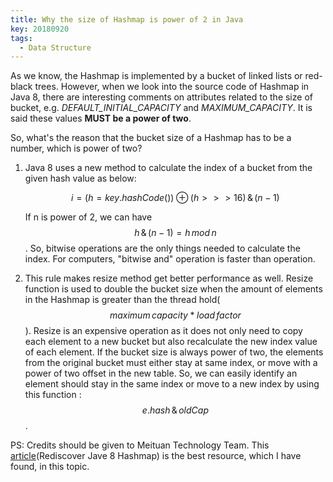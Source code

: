 ```yaml
---
title: Why the size of Hashmap is power of 2 in Java 
key: 20180920
tags: 
  - Data Structure
---
```

As we know, the Hashmap is implemented by a bucket of linked lists or red-black trees. However, when we look into the source code of Hashmap in Java 8, there are interesting comments on attributes related to the size of bucket, e.g. *DEFAULT_INITIAL_CAPACITY* and *MAXIMUM_CAPACITY*. It is said these values **MUST be a power of two**.

So, what's the reason that the bucket size of a Hashmap has to be a number, which is power of two? 

<!--more-->

1. Java 8 uses a new method to calculate the index of a bucket from the given hash value as below:

    $$i = (h = key.hashCode()) \oplus (h >>> 16)\,\&\,(n-1)$$  

    If n is power of 2, we can have $$ h\,\&\,(n-1) = h\, mod\, n$$. So, bitwise operations are the only things needed to calculate the index. For computers, "bitwise and" operation is faster than operation. 

2. This rule makes resize method get better performance as well. Resize function is used to double the bucket size when the amount of elements in the Hashmap is greater than the thread hold( $$maximum\,capacity * load\,factor$$). Resize is an expensive operation as it does not only need to copy each element to a new bucket but also recalculate the new index value of each element. If the bucket size is always power of two, the elements from the original bucket must either stay at same index, or move with a power of two offset in the new table. So, we can easily identify an element should stay in the same index or move to a new index by using this function : $$e.hash\, \& \,oldCap$$. 

PS: Credits should be given to Meituan Technology Team. This [article](https://zhuanlan.zhihu.com/p/21673805)(Rediscover Jave 8 Hashmap) is the best resource, which I have found, in this topic. 
